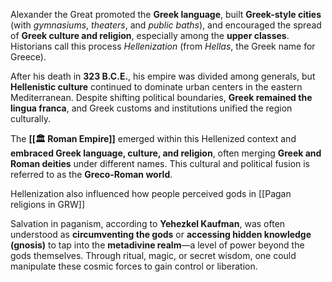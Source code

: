 Alexander the Great promoted the **Greek language**, built **Greek-style cities** (with _gymnasiums_, _theaters_, and _public baths_), and encouraged the spread of **Greek culture and religion**, especially among the **upper classes**. Historians call this process _Hellenization_ (from _Hellas_, the Greek name for Greece).

After his death in **323 B.C.E.**, his empire was divided among generals, but **Hellenistic culture** continued to dominate urban centers in the eastern Mediterranean. Despite shifting political boundaries, **Greek remained the lingua franca**, and Greek customs and institutions unified the region culturally.

The **[[🏛️ Roman Empire]]** emerged within this Hellenized context and **embraced Greek language, culture, and religion**, often merging **Greek and Roman deities** under different names. This cultural and political fusion is referred to as the **Greco-Roman world**.

Hellenization also influenced how people perceived gods in  [[Pagan religions in GRW]]

Salvation in paganism, according to **Yehezkel Kaufman**, was often understood as **circumventing the gods** or **accessing hidden knowledge (gnosis)** to tap into the **metadivine realm**—a level of power beyond the gods themselves. Through ritual, magic, or secret wisdom, one could manipulate these cosmic forces to gain control or liberation.